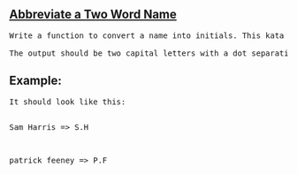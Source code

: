 <h2><a href="https://www.codewars.com/kata/57eadb7ecd143f4c9c0000a3">Abbreviate a Two Word Name</a></h2>

<pre>Write a function to convert a name into initials. This kata strictly takes two words with one space in between them.

The output should be two capital letters with a dot separating them.</pre>

<h2>Example:</h2>
<pre>It should look like this:

Sam Harris => S.H

patrick feeney => P.F</pre>

